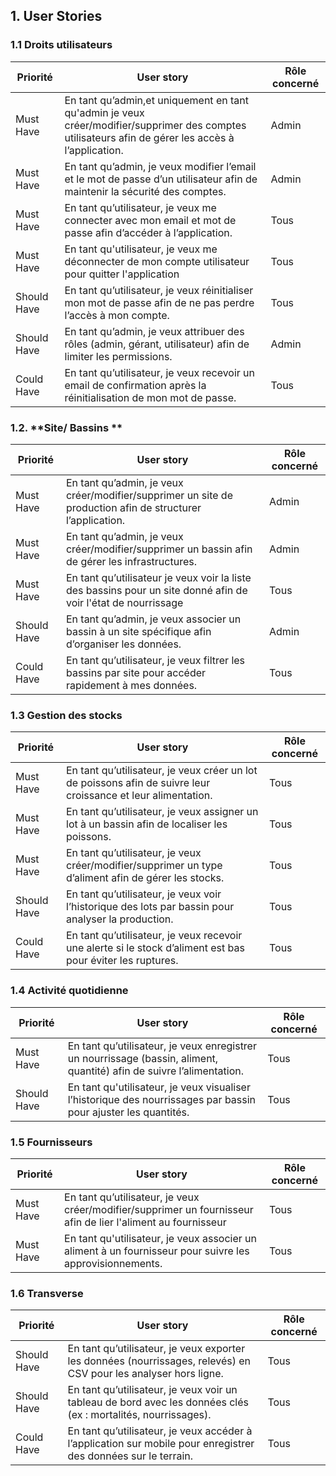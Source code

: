 ## 1. **User Stories**

### 1.1 **Droits utilisateurs**

| Priorité     | User story                                                   | Rôle concerné |
| ------------ | ------------------------------------------------------------ | ------------- |
| Must  Have   | En tant qu’admin,et uniquement en tant qu'admin  je veux créer/modifier/supprimer des comptes  utilisateurs afin de gérer les accès à  l’application. | Admin         |
| Must  Have   | En tant qu’admin, je veux modifier l’email et le mot de passe d’un utilisateur afin de maintenir la sécurité des comptes. | Admin         |
| Must  Have   | En tant qu’utilisateur, je veux me connecter avec mon email et mot de passe afin d’accéder à l’application. | Tous          |
| Must  Have   | En tant qu'utilisateur, je veux me déconnecter de mon compte utilisateur pour quitter l'application | Tous          |
| Should  Have | En tant qu’utilisateur, je veux réinitialiser mon mot de passe afin  de ne pas perdre l’accès à mon compte. | Tous          |
| Should  Have | En tant qu’admin, je veux attribuer des rôles (admin, gérant, utilisateur) afin de limiter les permissions. | Admin         |
| Could  Have  | En tant  qu’utilisateur, je veux recevoir un email de confirmation  après la réinitialisation de mon mot de passe. | Tous          |

### **1.2.** **Site/ Bassins **

| Priorité     | User story                                                   | Rôle concerné |
| ------------ | ------------------------------------------------------------ | ------------- |
| Must Have    | En tant  qu’admin, je veux créer/modifier/supprimer un site de production afin de structurer l’application. | Admin         |
| Must Have    | En tant  qu’admin, je veux créer/modifier/supprimer un bassin  afin de gérer les infrastructures. | Admin         |
| Must Have    | En tant  qu’utilisateur je veux voir la liste des bassins pour un  site donné afin de voir l'état de nourrissage | Tous          |
| Should  Have | En tant  qu’admin, je veux associer un bassin à un site spécifique afin d’organiser les données. | Admin         |
| Could Have   | En tant  qu’utilisateur, je veux filtrer les bassins par site pour  accéder rapidement à mes données. | Tous          |

### 1.3 **Gestion des stocks**

| Priorité     | User story                                                   | Rôle concerné |
| ------------ | ------------------------------------------------------------ | ------------- |
| Must Have    | En tant  qu’utilisateur, je veux créer un lot de poissons afin de  suivre leur croissance et leur alimentation. | Tous          |
| Must Have    | En tant  qu’utilisateur, je veux assigner un lot à un bassin afin de  localiser les poissons. | Tous          |
| Must Have    | En tant  qu’utilisateur, je veux créer/modifier/supprimer un type d’aliment afin de gérer les stocks. | Tous          |
| Should  Have | En tant  qu’utilisateur, je veux voir l’historique des lots par bassin  pour analyser la production. | Tous          |
| Could Have   | En tant  qu’utilisateur, je veux recevoir une alerte si le stock d’aliment est bas pour éviter les ruptures. | Tous          |

### 1.4 **Activité quotidienne**

| Priorité     | User story                                                   | Rôle concerné |
| ------------ | ------------------------------------------------------------ | ------------- |
| Must Have    | En tant  qu’utilisateur, je veux enregistrer un nourrissage (bassin,  aliment, quantité) afin de suivre l’alimentation. | Tous          |
| Should  Have | En tant  qu'utilisateur, je  veux visualiser l’historique des nourrissages par  bassin pour ajuster les quantités. | Tous          |

### 1.5 Fournisseurs

| Priorité   | User story                                                   | Rôle concerné |
| ---------- | ------------------------------------------------------------ | ------------- |
| Must  Have | En tant  qu’utilisateur, je veux créer/modifier/supprimer un fournisseur afin de lier l'aliment au fournisseur | Tous          |
| Must Have  | En tant  qu'utilisateur, je veux associer un aliment à un fournisseur  pour suivre les approvisionnements. | Tous          |



### 1.6  Transverse

| Priorité     | User story                                                   | Rôle concerné |
| ------------ | ------------------------------------------------------------ | ------------- |
| Should Have  | En tant  qu’utilisateur, je veux exporter les données (nourrissages, relevés) en CSV pour les analyser hors ligne. | Tous          |
| Should  Have | En tant  qu’utilisateur, je veux voir un tableau de bord avec les données clés (ex : mortalités, nourrissages). | Tous          |
| Could Have   | En tant  qu’utilisateur, je veux accéder à l’application sur mobile  pour enregistrer des données sur le terrain. | Tous          |

